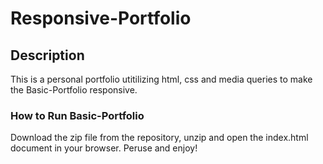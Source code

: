 # Responsive-Portfolio

## Description

This is a personal portfolio utitilizing html, css and media queries to make the Basic-Portfolio responsive.

### How to Run Basic-Portfolio

Download the zip file from the repository, unzip and open the index.html document in your browser. Peruse and enjoy!
